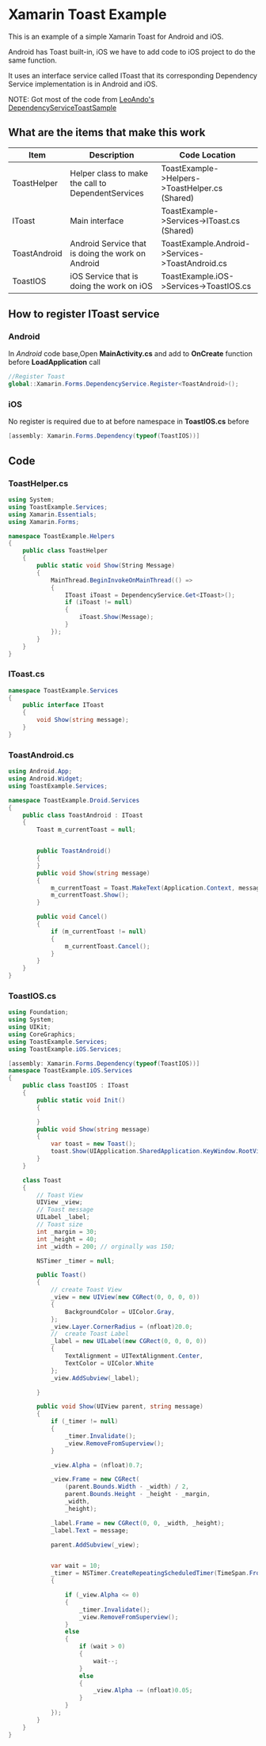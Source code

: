 # Xamarin Toast Example
This is an example of a simple Xamarin Toast for Android and iOS.

Android has Toast built-in, iOS we have to add code to iOS project to do the same function.

It uses an interface service called IToast that its corresponding Dependency Service implementation is in Android and iOS.

NOTE: Got most of the code from 
<a target="_blank" rel="noopener noreferrer" href="https://github.com/LeoAndo/xamarin-forms-toast-snackbar-samples/tree/main/DependencyServiceToastSample">LeoAndo's DependencyServiceToastSample</a>

## What are the items that make this work

Item | Description | Code Location
---- | ----------- | -------------
ToastHelper | Helper class to make the call to DependentServices | ToastExample->Helpers->ToastHelper.cs (Shared)
IToast | Main interface  | ToastExample->Services->IToast.cs (Shared)
ToastAndroid | Android Service that is doing the work on Android | ToastExample.Android->Services->ToastAndroid.cs
ToastIOS | iOS Service that is doing the work on iOS | ToastExample.iOS->Services->ToastIOS.cs

## How to register IToast service 

### Android
In _Android_ code base,Open __MainActivity.cs__ and add to __OnCreate__ function before __LoadApplication__ call
```c#
//Register Toast 
global::Xamarin.Forms.DependencyService.Register<ToastAndroid>();
```

### iOS
No register is required due to at before namespace in __ToastIOS.cs__ before 
```c#
[assembly: Xamarin.Forms.Dependency(typeof(ToastIOS))]
```

## Code

### ToastHelper.cs
```c#
using System;
using ToastExample.Services;
using Xamarin.Essentials;
using Xamarin.Forms;

namespace ToastExample.Helpers
{
    public class ToastHelper
    {
        public static void Show(String Message)
        {
            MainThread.BeginInvokeOnMainThread(() =>
            {
                IToast iToast = DependencyService.Get<IToast>();
                if (iToast != null)
                {
                    iToast.Show(Message);
                }
            });
        }
    }
}
```

### IToast.cs
```c#
namespace ToastExample.Services
{
    public interface IToast
    {
        void Show(string message);
    }
}
```

### ToastAndroid.cs
```c#
using Android.App;
using Android.Widget;
using ToastExample.Services;

namespace ToastExample.Droid.Services
{
    public class ToastAndroid : IToast
    {
        Toast m_currentToast = null;


        public ToastAndroid()
        {
        }
        public void Show(string message)
        {
            m_currentToast = Toast.MakeText(Application.Context, message, ToastLength.Short);
            m_currentToast.Show();
        }

        public void Cancel()
        {
            if (m_currentToast != null)
            {
                m_currentToast.Cancel();
            }
        }
    }
}
```

### ToastIOS.cs
```c#
using Foundation;
using System;
using UIKit;
using CoreGraphics;
using ToastExample.Services;
using ToastExample.iOS.Services;

[assembly: Xamarin.Forms.Dependency(typeof(ToastIOS))]
namespace ToastExample.iOS.Services
{
    public class ToastIOS : IToast
    {
        public static void Init()
        {

        }
        public void Show(string message)
        {
            var toast = new Toast();
            toast.Show(UIApplication.SharedApplication.KeyWindow.RootViewController.View, message);
        }
    }

    class Toast
    {
        // Toast View
        UIView _view;
        // Toast message
        UILabel _label;
        // Toast size
        int _margin = 30;
        int _height = 40;
        int _width = 200; // orginally was 150;

        NSTimer _timer = null;

        public Toast()
        {
            // create Toast View
            _view = new UIView(new CGRect(0, 0, 0, 0))
            {
                BackgroundColor = UIColor.Gray,
            };
            _view.Layer.CornerRadius = (nfloat)20.0;
            //  create Toast Label
            _label = new UILabel(new CGRect(0, 0, 0, 0))
            {
                TextAlignment = UITextAlignment.Center,
                TextColor = UIColor.White
            };
            _view.AddSubview(_label);

        }

        public void Show(UIView parent, string message)
        {
            if (_timer != null)
            {
                _timer.Invalidate();
                _view.RemoveFromSuperview();
            }

            _view.Alpha = (nfloat)0.7;

            _view.Frame = new CGRect(
                (parent.Bounds.Width - _width) / 2,
                parent.Bounds.Height - _height - _margin,
                _width,
                _height);

            _label.Frame = new CGRect(0, 0, _width, _height);
            _label.Text = message;

            parent.AddSubview(_view);


            var wait = 10;
            _timer = NSTimer.CreateRepeatingScheduledTimer(TimeSpan.FromMilliseconds(70), delegate
            {

                if (_view.Alpha <= 0)
                {
                    _timer.Invalidate();
                    _view.RemoveFromSuperview();
                }
                else
                {
                    if (wait > 0)
                    {
                        wait--;
                    }
                    else
                    {
                        _view.Alpha -= (nfloat)0.05;
                    }
                }
            });
        }
    }
}
```